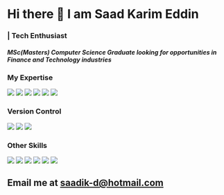 # Hi there 👋 I am Saad Karim Eddin
###  | Tech Enthusiast

##### MSc(Masters) Computer Science Graduate looking for opportunities in Finance and Technology industries

### My Expertise

<span>
 <img src="https://img.shields.io/badge/java%20-%2314354C.svg?&style=for-the-badge&logo=python&logoColor=white"/>
<img src="https://img.shields.io/badge/python%20-%2314354C.svg?&style=for-the-badge&logo=python&logoColor=white"/>
<img src="https://img.shields.io/badge/Microsoft_Excel-217346?style=for-the-badge&logo=microsoft-excel&logoColor=white" />
<img src="https://img.shields.io/badge/HTML5-E34F26?style=for-the-badge&logo=html5&logoColor=white" />
<img src="https://img.shields.io/badge/CSS3-1572B6?style=for-the-badge&logo=css3&logoColor=white" />
<img src="https://img.shields.io/badge/MySQL-00000F?style=for-the-badge&logo=mysql&logoColor=white" />
</span>

### Version Control
<img src="https://img.shields.io/badge/git%20-%23F05033.svg?&style=for-the-badge&logo=git&logoColor=white"/> <img src="https://img.shields.io/badge/gitlab%20-%23181717.svg?&style=for-the-badge&logo=gitlab&logoColor=white"/> <img src="https://img.shields.io/badge/github%20-%23121011.svg?&style=for-the-badge&logo=github&logoColor=white"/>

### Other Skills
<img src="https://img.shields.io/badge/Machine_Learning-EA1D2C?&style=for-the-badge&logo=TensorFlow&logoColor=white" /> <img src="https://img.shields.io/badge/AI-22314E?&style=for-the-badge&logo=Probot&logoColor=white" /> <img src="https://img.shields.io/badge/Data_Structures-430098?&style=for-the-badge&logo=DataCamp&logoColor=white" /> <img src="https://img.shields.io/badge/Pandas-150458?&style=for-the-badge&logo=pandas&logoColor=white" /> <img src="https://img.shields.io/badge/NumPy-593D88?style=for-the-badge&logo=NumPy&logoColor=white" /> <img src="https://img.shields.io/badge/Data_Visualization-CA4245?style=for-the-badge&logo=Tableau&logoColor=white" />

## Email me at <a href="mailto:saadik-d@hotmail.com">saadik-d@hotmail.com</a>
